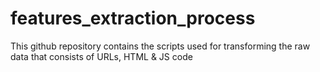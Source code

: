 # features_extraction_process
This github repository contains the scripts used for transforming the raw data that consists of URLs, HTML &amp; JS code 
